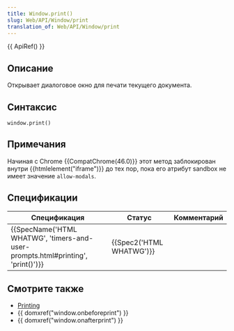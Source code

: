 ```yaml
---
title: Window.print()
slug: Web/API/Window/print
translation_of: Web/API/Window/print
---
```

{{ ApiRef() }}

## Описание

Открывает диалоговое окно для печати текущего документа.

## Синтаксис

```
window.print()
```

## Примечания

Начиная с Chrome {{CompatChrome(46.0)}} этот метод заблокирован внутри {{htmlelement("iframe")}} до тех пор, пока его атрибут sandbox не имеет значение `allow-modals`.

## Спецификации

| Спецификация                                                                                             | Статус                           | Комментарий |
| -------------------------------------------------------------------------------------------------------- | -------------------------------- | ----------- |
| {{SpecName('HTML WHATWG', 'timers-and-user-prompts.html#printing', 'print()')}} | {{Spec2('HTML WHATWG')}} |             |

## Смотрите также

- [Printing](/en/Printing)
- {{ domxref("window.onbeforeprint") }}
- {{ domxref("window.onafterprint") }}
